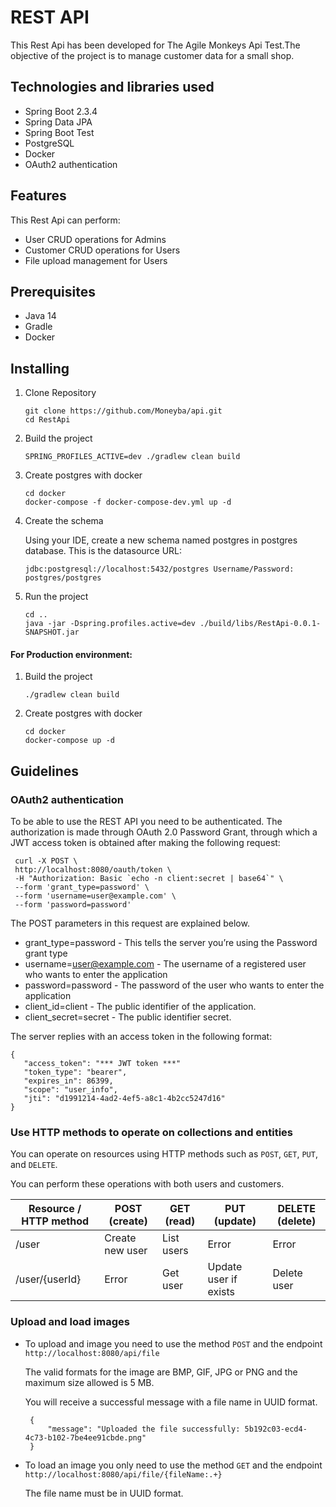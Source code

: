 # REST API
This Rest Api has been developed for The Agile Monkeys Api Test.The objective of the project is to manage customer data for a small shop.

## Technologies and libraries used
- Spring Boot 2.3.4
- Spring Data JPA
- Spring Boot Test
- PostgreSQL
- Docker
- OAuth2 authentication

## Features
This Rest Api can perform:
- User CRUD operations for Admins
- Customer CRUD operations for Users
- File upload management for Users

## Prerequisites
- Java 14
- Gradle
- Docker

## Installing

1. Clone Repository
    ```
    git clone https://github.com/Moneyba/api.git
    cd RestApi
    ```
   
2. Build the project
   ```
   SPRING_PROFILES_ACTIVE=dev ./gradlew clean build 
   ```
2. Create postgres with docker
    ```
    cd docker 
    docker-compose -f docker-compose-dev.yml up -d
    ```  
3. Create the schema

    Using your IDE, create a new schema named postgres in postgres database.
    This is the datasource URL: 
    
    `jdbc:postgresql://localhost:5432/postgres Username/Password: postgres/postgres` 

5. Run the project
    ```
    cd ..
    java -jar -Dspring.profiles.active=dev ./build/libs/RestApi-0.0.1-SNAPSHOT.jar 
    ```


#### For Production environment:
1. Build the project
    ```
    ./gradlew clean build 
    ```
2. Create postgres with docker
    ```
   cd docker 
   docker-compose up -d
   ```  
  
## Guidelines
### OAuth2 authentication

To be able to use the REST API you need to be authenticated. The authorization is made
through OAuth 2.0 Password Grant, through which a JWT access token is obtained after making the following request:

   ```  
    curl -X POST \
    http://localhost:8080/oauth/token \
    -H "Authorization: Basic `echo -n client:secret | base64`" \
    --form 'grant_type=password' \
    --form 'username=user@example.com' \
    --form 'password=password' 
   ```  
    
The POST parameters in this request are explained below.

- grant_type=password - This tells the server you’re using the Password grant type
- username=user@example.com - The username of a registered user who wants to enter the application
- password=password - The password of the user who wants to enter the application
- client_id=client - The public identifier of the application. 
- client_secret=secret - The public identifier secret.

The server replies with an access token in the following format:

   ```  
  {
      "access_token": "*** JWT token ***"
      "token_type": "bearer",
      "expires_in": 86399,
      "scope": "user_info",
      "jti": "d1991214-4ad2-4ef5-a8c1-4b2cc5247d16"
  }
   ```  

### Use HTTP methods to operate on collections and entities

You can operate on resources using HTTP methods such as `POST`, `GET`, `PUT`, and `DELETE`.

You can perform these operations with both users and customers.

| Resource / HTTP method | POST (create)    | GET (read)  | PUT (update)           | DELETE (delete)    |
| ---------------------- | ---------------- | ----------- | ---------------------- | ------------------ |
| /user                  | Create new user  | List users  | Error                  | Error              |
| /user/{userId}         | Error            | Get user    | Update user if exists  | Delete user        |


### Upload and load images
+ To upload and image you need to use the method `POST` and the endpoint `http://localhost:8080/api/file`

    The valid formats for the image are BMP, GIF, JPG or PNG and the maximum size allowed is 5 MB.

    You will receive a successful message with a file name in UUID format.

   ```  
    {
        "message": "Uploaded the file successfully: 5b192c03-ecd4-4c73-b102-7be4ee91cbde.png"
    }
   ```  
+ To load an image you only need to use the method `GET` and the endpoint `http://localhost:8080/api/file/{fileName:.+}`
    
    The file name must be in UUID format.